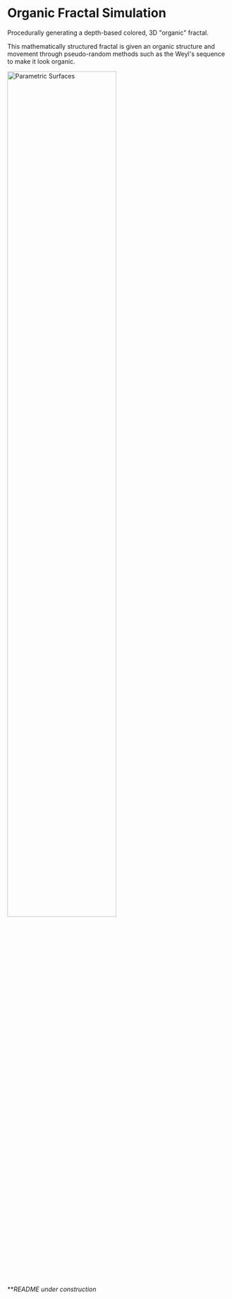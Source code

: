 # Organic Fractal Simulation
Procedurally generating a depth-based colored, 3D "organic" fractal.

This mathematically structured fractal is given an organic structure and movement through pseudo-random methods such as the Weyl's sequence to make it look organic.

<img src="/Assets/GIF/FractalShowcase.gif" alt="Parametric Surfaces" style="width: 70%"> 

**_README under construction_
